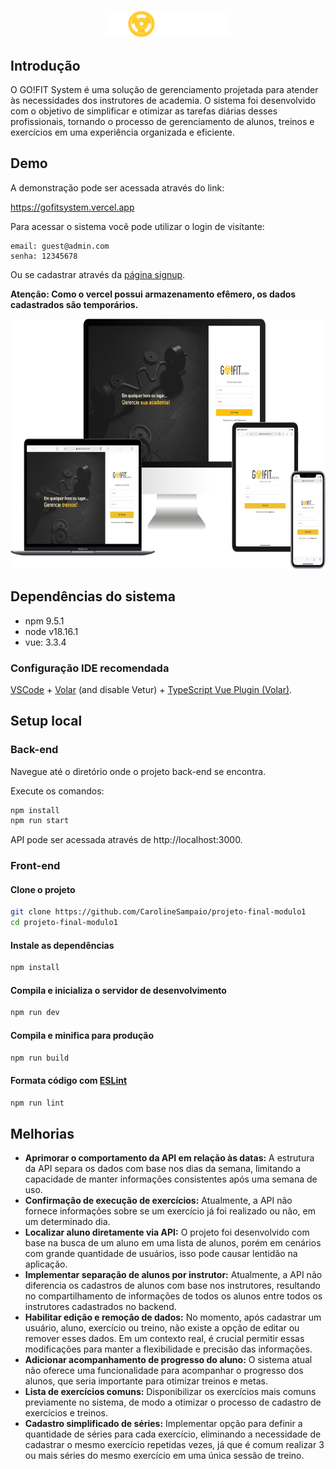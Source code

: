 <p align=center>
    <img src="src/assets/gofit_logo_white.svg" width="200">
</p>

## Introdução

O GO!FIT System é uma solução de gerenciamento projetada para atender às necessidades dos instrutores de academia. O sistema foi desenvolvido com o objetivo de simplificar e otimizar as tarefas diárias desses profissionais, tornando o processo de gerenciamento de alunos, treinos e exercícios em uma experiência organizada e eficiente.

## Demo

A demonstração pode ser acessada através do link:

https://gofitsystem.vercel.app

Para acessar o sistema você pode utilizar o login de visitante:

```
email: guest@admin.com
senha: 12345678
```

Ou se cadastrar através da [página signup](https://gofitsystem.vercel.app/signup).

**Atenção: Como o vercel possui armazenamento efêmero, os dados cadastrados são temporários.**

<p align=center>
<img src= "mockup.png" height="400">
</p>

## Dependências do sistema

- npm 9.5.1
- node v18.16.1
- vue: 3.3.4

### Configuração IDE recomendada

[VSCode](https://code.visualstudio.com/) + [Volar](https://marketplace.visualstudio.com/items?itemName=Vue.volar) (and disable Vetur) + [TypeScript Vue Plugin (Volar)](https://marketplace.visualstudio.com/items?itemName=Vue.vscode-typescript-vue-plugin).

## Setup local

### Back-end

Navegue até o diretório onde o projeto back-end se encontra.

Execute os comandos:

```bash
npm install
npm run start
```

API pode ser acessada através de http://localhost:3000.

### Front-end

#### Clone o projeto

```bash
git clone https://github.com/CarolineSampaio/projeto-final-modulo1
cd projeto-final-modulo1
```

#### Instale as dependências

```bash
npm install
```

#### Compila e inicializa o servidor de desenvolvimento

```sh
npm run dev
```

#### Compila e minifica para produção

```sh
npm run build
```

#### Formata código com [ESLint](https://eslint.org/)

```sh
npm run lint
```

## Melhorias

- **Aprimorar o comportamento da API em relação às datas:** A estrutura da API separa os dados com base nos dias da semana, limitando a capacidade de manter informações consistentes após uma semana de uso.
- **Confirmação de execução de exercícios:** Atualmente, a API não fornece informações sobre se um exercício já foi realizado ou não, em um determinado dia.
- **Localizar aluno diretamente via API:** O projeto foi desenvolvido com base na busca de um aluno em uma lista de alunos, porém em cenários com grande quantidade de usuários, isso pode causar lentidão na aplicação.
- **Implementar separação de alunos por instrutor:** Atualmente, a API não diferencia os cadastros de alunos com base nos instrutores, resultando no compartilhamento de informações de todos os alunos entre todos os instrutores cadastrados no backend.
- **Habilitar edição e remoção de dados:** No momento, após cadastrar um usuário, aluno, exercício ou treino, não existe a opção de editar ou remover esses dados. Em um contexto real, é crucial permitir essas modificações para manter a flexibilidade e precisão das informações.
- **Adicionar acompanhamento de progresso do aluno:** O sistema atual não oferece uma funcionalidade para acompanhar o progresso dos alunos, que seria importante para otimizar treinos e metas.
- **Lista de exercícios comuns:** Disponibilizar os exercícios mais comuns previamente no sistema, de modo a otimizar o processo de cadastro de exercícios e treinos.
- **Cadastro simplificado de séries:** Implementar opção para definir a quantidade de séries para cada exercício, eliminando a necessidade de cadastrar o mesmo exercício repetidas vezes, já que é comum realizar 3 ou mais séries do mesmo exercício em uma única sessão de treino.
